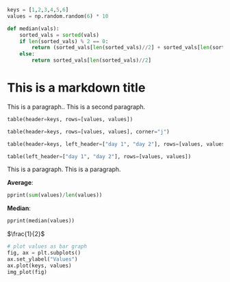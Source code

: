 ```python exec
keys = [1,2,3,4,5,6]
values = np.random.random(6) * 10

def median(vals):
    sorted_vals = sorted(vals)
    if len(sorted_vals) % 2 == 0:
        return (sorted_vals[len(sorted_vals)//2] + sorted_vals[len(sorted_vals)//2 - 1])/2
    else:
        return sorted_vals[len(sorted_vals)//2]
```

# This is a markdown title

This is a paragraph..
This is a second paragraph.

```python exec
table(header=keys, rows=[values, values])
```

```python exec
table(header=keys, rows=[values, values], corner="j")
```

```python exec
table(header=keys, left_header=["day 1", "day 2"], rows=[values, values], corner="j \\ i")
```

```python exec
table(left_header=["day 1", "day 2"], rows=[values, values])
```


This is a paragraph.
This is a paragraph.

**Average**:
```python exec
pprint(sum(values)/len(values))
```

**Median**:
```python exec
pprint(median(values))
```

$\frac{1}{2}$

```python exec
# plot values as bar graph
fig, ax = plt.subplots()
ax.set_ylabel("Values")
ax.plot(keys, values)
img_plot(fig)
```
